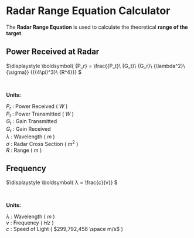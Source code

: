 # Radar Range Equation Calculator
The **Radar Range Equation** is used to calculate the theoretical **range of the target**.



## Power Received at Radar
$\displaystyle \boldsymbol{
{P_r} = \frac{{P_t}\ {G_t}\ {G_r}\ {\lambda^2}\ {\sigma}} {{(4\pi)^3}\ {R^4}}}
$

<br>
<p style="margin-bottom: 5px;"><b>Units:</b></p>

$P_r$ : Power Received ( $W$ )  
$P_t$ : Power Transmitted ( $W$ )  
$G_t$ : Gain Transmitted  
$G_r$ : Gain Received  
$λ$ : Wavelength ( $m$ )  
$σ$ : Radar Cross Section ( $m^2$ )  
$R$ : Range ( $m$ )  



## Frequency
$\displaystyle \boldsymbol{
λ = \frac{c}{v}}
$

<br>
<p style="margin-bottom: 5px;"><b>Units:</b></p>

$λ$ : Wavelength ( $m$ )  
$v$ : Frequency ( $Hz$ )  
$c$ : Speed of Light ( $299,792,458 \space m/s$ )  
